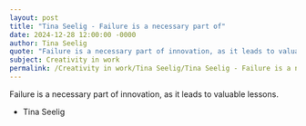 ```yaml
---
layout: post
title: "Tina Seelig - Failure is a necessary part of"
date: 2024-12-28 12:00:00 -0000
author: Tina Seelig
quote: "Failure is a necessary part of innovation, as it leads to valuable lessons."
subject: Creativity in work
permalink: /Creativity in work/Tina Seelig/Tina Seelig - Failure is a necessary part of
---
```


Failure is a necessary part of innovation, as it leads to valuable lessons.

- Tina Seelig
